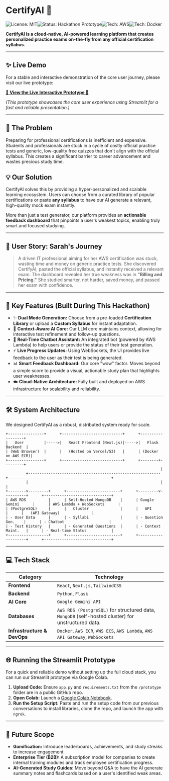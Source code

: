 # CertifyAI 🤖

![License: MIT](https://img.shields.io/badge/License-MIT-blue.svg)![Status: Hackathon Prototype](https://img.shields.io/badge/status-prototype-success.svg)![Tech: AWS](https://img.shields.io/badge/tech-AWS-orange.svg)![Tech: Docker](https://img.shields.io/badge/tech-Docker-blue.svg)

**CertifyAI is a cloud-native, AI-powered learning platform that creates personalized practice exams on-the-fly from any official certification syllabus.**

---

## ✨ Live Demo

For a stable and interactive demonstration of the core user journey, please visit our live prototype:

**[🚀 View the Live Interactive Prototype 🚀](https://certifyai-hackathon-demo-bqswk3z9r4xnyacpmcqr8f.streamlit.app/)**

*(This prototype showcases the core user experience using Streamlit for a fast and reliable presentation.)*

---

## 🎯 The Problem

Preparing for professional certifications is inefficient and expensive. Students and professionals are stuck in a cycle of costly official practice tests and generic, low-quality free quizzes that don't align with the official syllabus. This creates a significant barrier to career advancement and wastes precious study time.

## 💡 Our Solution

CertifyAI solves this by providing a hyper-personalized and scalable learning ecosystem. Users can choose from a curated library of popular certifications or paste **any syllabus** to have our AI generate a relevant, high-quality mock exam instantly.

More than just a test generator, our platform provides an **actionable feedback dashboard** that pinpoints a user's weakest topics, enabling truly smart and focused studying.

---

## 👤 User Story: Sarah's Journey

> A driven IT professional aiming for her AWS certification was stuck, wasting time and money on generic practice tests. She discovered CertifyAI, pasted the official syllabus, and instantly received a relevant exam. The dashboard revealed her true weakness was in **"Billing and Pricing."** She studied smarter, not harder, saved money, and passed her exam with confidence.

---

## 🌟 Key Features (Built During This Hackathon)

*   ✨ **Dual Mode Generation:** Choose from a pre-loaded **Certification Library** or upload a **Custom Syllabus** for instant adaptation.
*   🧠 **Context-Aware AI Core:** Our LLM core maintains context, allowing for interactive test refinement and follow-up questions.
*   🤖 **Real-Time Chatbot Assistant:** An integrated bot (powered by AWS Lambda) to help users or provide the status of their test generation.
*   ⚡ **Live Progress Updates:** Using WebSockets, the UI provides live feedback to the user as their test is being generated.
*   📊 **Smart Feedback Dashboard:** Our core "wow" factor. Moves beyond a simple score to provide a visual, actionable study plan that highlights user weaknesses.
*   ☁️ **Cloud-Native Architecture:** Fully built and deployed on AWS infrastructure for scalability and reliability.

---

## 🛠️ System Architecture

We designed CertifyAI as a robust, distributed system ready for scale.

```
+----------------+      +---------------------------+      +------------------+
|   User         |----->|   React Frontend (Next.js)|----->|   Flask Backend  |
| (Web Browser)  |      |   (Hosted on Vercel/S3)   |      | (Docker on AWS ECR)|
+----------------+      +---------------------------+      +--------+---------+
                                                                     |
         +-----------------------------------------------------------+----------------------------------------------+
         |                                                           |                                              |
+--------v---------+      +------------------------+      +---------v----------+      +------------------------------+
| AWS RDS          |      | Self-Hosted MongoDB    |      | Google Gemini      |      | AWS Lambda + WebSockets      |
| (PostgreSQL)     |      |   Cluster              |      |   API              |      |   (API Gateway)              |
| - User Data      |      | - Syllabi              |      | - Question Gen.    |      | - Chatbot                    |
| - Test History   |      | - Generated Questions  |      | - Context Maint.   |      | - Real-time Status           |
+------------------+      +------------------------+      +--------------------+      +------------------------------+

```

---

## 💻 Tech Stack

| Category                  | Technology                                                                                                  |
| ------------------------- | ----------------------------------------------------------------------------------------------------------- |
| **Frontend**              | `React`, `Next.js`, `TailwindCSS`                                                                           |
| **Backend**               | `Python`, `Flask`                                                                                           |
| **AI Core**               | `Google Gemini API`                                                                                         |
| **Databases**             | `AWS RDS (PostgreSQL)` for structured data, `MongoDB` (self-hosted cluster) for unstructured data.            |
| **Infrastructure & DevOps** | `Docker`, `AWS ECR`, `AWS ECS`, `AWS Lambda`, `AWS API Gateway`, `WebSockets`                                 |

---

## 🌐 Running the Streamlit Prototype

For a quick and reliable demo without setting up the full cloud stack, you can run our Streamlit prototype via Google Colab.

1.  **Upload Code:** Ensure `app.py` and `requirements.txt` from the `/prototype` folder are in a public GitHub repo.
2.  **Open Colab:** Launch a [Google Colab Notebook](https://colab.research.google.com/drive/1-DnmLA7K8MBjtXV7P0gTH7jiavNLmPvG#scrollTo=pjswran3sjqs).
3.  **Run the Setup Script:** Paste and run the setup code from our previous conversations to install libraries, clone the repo, and launch the app with `ngrok`.

---

## 🔮 Future Scope

*   **Gamification:** Introduce leaderboards, achievements, and study streaks to increase engagement.
*   **Enterprise Tier (B2B):** A subscription model for companies to create internal training modules and track employee certification progress.
*   **AI-Generated Study Guides:** Move beyond Q&A to have the AI generate summary notes and flashcards based on a user's identified weak areas.

